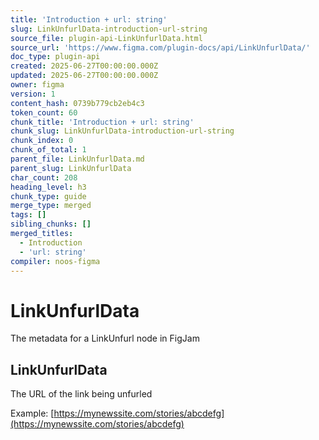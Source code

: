 ```yaml
---
title: 'Introduction + url: string'
slug: LinkUnfurlData-introduction-url-string
source_file: plugin-api-LinkUnfurlData.html
source_url: 'https://www.figma.com/plugin-docs/api/LinkUnfurlData/'
doc_type: plugin-api
created: 2025-06-27T00:00:00.000Z
updated: 2025-06-27T00:00:00.000Z
owner: figma
version: 1
content_hash: 0739b779cb2eb4c3
token_count: 60
chunk_title: 'Introduction + url: string'
chunk_slug: LinkUnfurlData-introduction-url-string
chunk_index: 0
chunk_of_total: 1
parent_file: LinkUnfurlData.md
parent_slug: LinkUnfurlData
char_count: 208
heading_level: h3
chunk_type: guide
merge_type: merged
tags: []
sibling_chunks: []
merged_titles:
  - Introduction
  - 'url: string'
compiler: noos-figma
---
```


# LinkUnfurlData

The metadata for a LinkUnfurl node in FigJam

## LinkUnfurlData

The URL of the link being unfurled

Example: [https://mynewssite.com/stories/abcdefg](https://mynewssite.com/stories/abcdefg)
